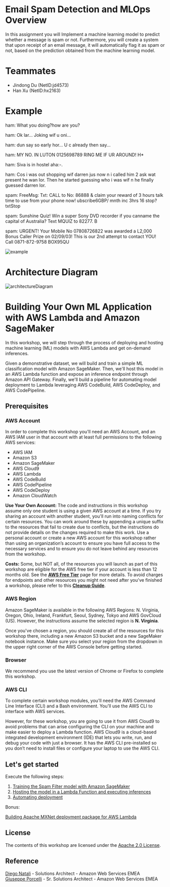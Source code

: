 # Email Spam Detection and MLOps Overview
In this assignment you will Implement a machine learning model to predict whether a message is spam or not. Furthermore, you will create a system that upon receipt of an email message, it will automatically flag it as spam or not, based on the prediction obtained from the machine learning model.

# Teammates
- Jindong Du (NetID:jd4573)
- Han Xu     (NetID:hx2163)


# Example
ham:   What you doing?how are you?

ham:   Ok lar... Joking wif u oni...

ham:   dun say so early hor... U c already then say...

ham:   MY NO. IN LUTON 0125698789 RING ME IF UR AROUND! H*

ham:   Siva is in hostel aha:-.

ham:   Cos i was out shopping wif darren jus now n i called him 2 ask wat present he wan lor. Then he started guessing who i was wif n he finally guessed darren lor.

spam:   FreeMsg: Txt: CALL to No: 86888 & claim your reward of 3 hours talk time to use from your phone now! ubscribe6GBP/ mnth inc 3hrs 16 stop?txtStop

spam:   Sunshine Quiz! Win a super Sony DVD recorder if you canname the capital of Australia? Text MQUIZ to 82277. B

spam:   URGENT! Your Mobile No 07808726822 was awarded a L2,000 Bonus Caller Prize on 02/09/03! This is our 2nd attempt to contact YOU! Call 0871-872-9758 BOX95QU

![example](https://github.com/hx2163/nyu-fall2022-cc-hw3/blob/main/example.jpg)

# Architecture Diagram
![architectureDiagram](https://github.com/hx2163/nyu-fall2022-cc-hw3/blob/main/architectureDiagram.jpg)

# Building Your Own ML Application with AWS Lambda and Amazon SageMaker

In this workshop, we will step through the process of deploying and hosting machine learning (ML) models with AWS Lambda and get on-demand inferences. 

Given a demonstrative dataset, we will build and train a simple ML classification model with Amazon SageMaker. Then, we'll host this model in an AWS Lambda function and expose an inference endpoint through Amazon API Gateway. Finally, we'll build a pipeline for automating model deployment to Lambda leveraging AWS CodeBuild, AWS CodeDeploy, and AWS CodePipeline.

## Prerequisites

### AWS Account

In order to complete this workshop you'll need an AWS Account, and an AWS IAM user in that account with at least full permissions to the following AWS services:

- AWS IAM
- Amazon S3
- Amazon SageMaker
- AWS Cloud9
- AWS Lambda
- AWS CodeBuild
- AWS CodePipeline
- AWS CodeDeploy
- Amazon CloudWatch

**Use Your Own Account:** The code and instructions in this workshop assume only one student is using a given AWS account at a time. If you try sharing an account with another student, you'll run into naming conflicts for certain resources. You can work around these by appending a unique suffix to the resources that fail to create due to conflicts, but the instructions do not provide details on the changes required to make this work. Use a personal account or create a new AWS account for this workshop rather than using an organization’s account to ensure you have full access to the necessary services and to ensure you do not leave behind any resources from the workshop.

**Costs:** Some, but NOT all, of the resources you will launch as part of this workshop are eligible for the AWS free tier if your account is less than 12 months old. See the **[AWS Free Tier](https://aws.amazon.com/free/)** page for more details. To avoid charges for endpoints and other resources you might not need after you've finished a workshop, please refer to this **[Cleanup Guide](https://github.com/awslabs/amazon-sagemaker-workshop/blob/master/CleanupGuide)**.


### AWS Region

Amazon SageMaker is available in the following AWS Regions:  N. Virginia, Oregon, Ohio, Ireland, Frankfurt, Seoul, Sydney, Tokyo and AWS GovCloud (US). However, the instructions assume the selected region is **N. Virginia**.

Once you've chosen a region, you should create all of the resources for this workshop there, including a new Amazon S3 bucket and a new SageMaker notebook instance. Make sure you select your region from the dropdown in the upper right corner of the AWS Console before getting started.

### Browser

We recommend you use the latest version of Chrome or Firefox to complete this workshop.

### AWS CLI

To complete certain workshop modules, you'll need the AWS Command Line Interface (CLI) and a Bash environment. You'll use the AWS CLI to interface with AWS services. 

However, for these workshop, you are going to use it from AWS Cloud9 to avoid problems that can arise configuring the CLI on your machine and make easier to deploy a Lambda function. AWS Cloud9 is a cloud-based integrated development environment (IDE) that lets you write, run, and debug your code with just a browser. It has the AWS CLI pre-installed so you don’t need to install files or configure your laptop to use the AWS CLI. 

## Let's get started

Execute the following steps:

1. [Training the Spam Filter model with Amazon SageMaker](training/README.md)
2. [Hosting the model in a Lambda Function and executing inferences](hosting/README.md)
3. [Automating deployment](automating/README.md)

Bonus:

[Building Apache MXNet deployment package for AWS Lambda](building/README.md)

## License

The contents of this workshop are licensed under the [Apache 2.0 License](./LICENSE).


## Reference

[Diego Natali](https://www.linkedin.com/in/diego-natali-63182b35/) - Solutions Architect - Amazon Web Services EMEA<br />
[Giuseppe Porcelli](https://it.linkedin.com/in/giuporcelli) - Sr. Solutions Architect - Amazon Web Services EMEA
